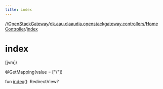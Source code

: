 ```yaml
---
title: index
---
```

//[OpenStackGateway](../../../index.html)/[dk.aau.claaudia.openstackgateway.controllers](../index.html)/[HomeController](index.html)/[index](--index--.html)



# index



[jvm]\




@GetMapping(value = ["/"])



fun [index](--index--.html)(): RedirectView?




